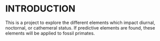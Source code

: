 # INTRODUCTION
This is a project to explore the different elements which impact 
diurnal, noctornal, or cathemeral status. If predictive elements are 
found, these elements will be applied to fossil primates.
